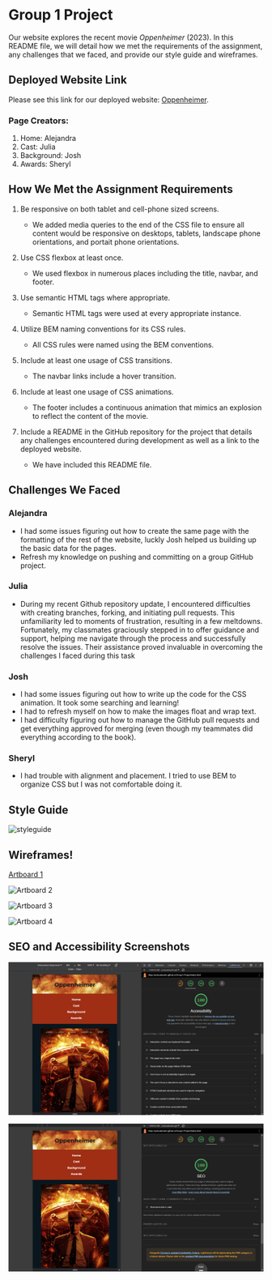 # Group 1 Project

Our website explores the recent movie *Oppenheimer* (2023). In this README file, we will detail how we met the requirements of the assignment, any challenges that we faced, and provide our style guide and wireframes.

## Deployed Website Link
Please see this link for our deployed website: [Oppenheimer](https://).

### Page Creators:
1. Home: Alejandra
2. Cast: Julia
3. Background: Josh
4. Awards: Sheryl

## How We Met the Assignment Requirements

1. Be responsive on both tablet and cell-phone sized screens.
    - We added media queries to the end of the CSS file to ensure all content would be responsive on desktops, tablets, landscape phone orientations, and portait phone orientations.
    
2.	Use CSS flexbox at least once.
    - We used flexbox in numerous places including the title, navbar, and footer. 
3.	Use semantic HTML tags where appropriate.
    - Semantic HTML tags were used at every appropriate instance.
4.	Utilize BEM naming conventions for its CSS rules.
    - All CSS rules were named using the BEM conventions.
5.	Include at least one usage of CSS transitions.
    - The navbar links include a hover transition.
6.	Include at least one usage of CSS animations.
    - The footer includes a continuous animation that mimics an explosion to reflect the content of the movie.
7.	Include a README in the GitHub repository for the project that details any challenges encountered during development as well as a link to the deployed website.
    - We have included this README file.

## Challenges We Faced
### Alejandra
- I had some issues figuring out how to create the same page with the formatting of the rest of the website, luckly Josh helped us building up the basic data for the pages.
- Refresh my knowledge on pushing and committing on a group GitHub project.
### Julia
- During my recent Github repository update, I encountered difficulties with creating branches, forking, and initiating pull requests. This unfamiliarity led to moments of frustration, resulting in a few meltdowns. Fortunately, my classmates graciously stepped in to offer guidance and support, helping me navigate through the process and successfully resolve the issues. Their assistance proved invaluable in overcoming the challenges I faced during this task
### Josh
- I had some issues figuring out how to write up the code for the CSS animation. It took some searching and learning!
- I had to refresh myself on how to make the images float and wrap text.
- I had difficulty figuring out how to manage the GitHub pull requests and get everything approved for merging (even though my teammates did everything according to the book).
### Sheryl
- I had trouble with alignment and placement. I tried to use BEM to organize CSS but I was not comfortable doing it.

## Style Guide
![styleguide](https://github.com/joshualmartin/Group1-Project/assets/45828392/590a3044-c821-4a33-87b3-19d4ea14a9b5)


## Wireframes!

[Artboard 1](https://github.com/joshualmartin/Group1-Project/assets/45828392/bbbf2af9-2a59-4072-b98f-3ab7651396bd)

![Artboard 2](https://github.com/joshualmartin/Group1-Project/assets/45828392/1b6f3a75-58c5-4e8b-8dd2-780621b8aa90)

![Artboard 3](https://github.com/joshualmartin/Group1-Project/assets/45828392/e5b8f93c-b018-4265-b2a5-5db590565637)

![Artboard 4](https://github.com/joshualmartin/Group1-Project/assets/45828392/8ebfc3e4-0b81-4844-9cb4-73a7ef7151f9)


## SEO and Accessibility Screenshots
![SEO](images/accessibility.png)

![Accessibility](images/SEO.png)

